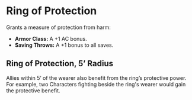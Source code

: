 # Ring of Protection

Grants a measure of protection from harm:

- **Armor Class:** A +1 AC bonus.
- **Saving Throws:** A +1 bonus to all saves.

## Ring of Protection, 5’ Radius

Allies within 5’ of the wearer also benefit from the ring’s protective power. For example, two Characters fighting beside the ring's wearer would gain the protective benefit.